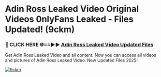 # Adin Ross Leaked Video Original Videos 0nlyFans Leaked - Files Updated! (9ckm)

<h3>🔴 CLICK HERE 🌐==►► <a href="https://tinyurl.com/x26r9saj" rel="nofollow">Adin Ross Leaked Video Updated Files</a></h3>

Get Adin Ross Leaked Video and all content. Now you can access all videos and pictures of Adin Ross Leaked Video. New Updated Files 2025!

[![9ckm](https://i.imgur.com/LkgZPqh.gif)](https://tinyurl.com/x26r9saj)
